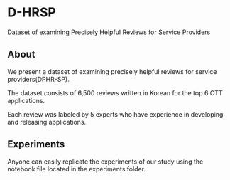 # D-HRSP
Dataset of examining Precisely Helpful Reviews for Service Providers

## About

We present a dataset of examining precisely helpful reviews for service providers(DPHR-SP).

The dataset consists of 6,500 reviews written in Korean for the top 6 OTT applications.

Each review was labeled by 5 experts who have experience in developing and releasing applications.

## Experiments

Anyone can easily replicate the experiments of our study using the notebook file located in the experiments folder.
